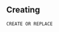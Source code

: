 ## Creating 
```
CREATE OR REPLACE
```
<!--stackedit_data:
eyJoaXN0b3J5IjpbNzM0Nzk3MzA4LDMxNzEwNDUxOF19
-->
